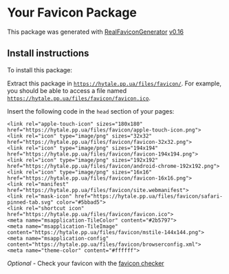 # Your Favicon Package

This package was generated with [RealFaviconGenerator](https://realfavicongenerator.net/) [v0.16](https://realfavicongenerator.net/change_log#v0.16)

## Install instructions

To install this package:

Extract this package in <code>https://hytale.pp.ua/files/favicon/</code>. For example, you should be able to access a file named <code>https://hytale.pp.ua/files/favicon/favicon.ico</code>.

Insert the following code in the `head` section of your pages:

    <link rel="apple-touch-icon" sizes="180x180" href="https://hytale.pp.ua/files/favicon/apple-touch-icon.png">
    <link rel="icon" type="image/png" sizes="32x32" href="https://hytale.pp.ua/files/favicon/favicon-32x32.png">
    <link rel="icon" type="image/png" sizes="194x194" href="https://hytale.pp.ua/files/favicon/favicon-194x194.png">
    <link rel="icon" type="image/png" sizes="192x192" href="https://hytale.pp.ua/files/favicon/android-chrome-192x192.png">
    <link rel="icon" type="image/png" sizes="16x16" href="https://hytale.pp.ua/files/favicon/favicon-16x16.png">
    <link rel="manifest" href="https://hytale.pp.ua/files/favicon/site.webmanifest">
    <link rel="mask-icon" href="https://hytale.pp.ua/files/favicon/safari-pinned-tab.svg" color="#5bbad5">
    <link rel="shortcut icon" href="https://hytale.pp.ua/files/favicon/favicon.ico">
    <meta name="msapplication-TileColor" content="#2b5797">
    <meta name="msapplication-TileImage" content="https://hytale.pp.ua/files/favicon/mstile-144x144.png">
    <meta name="msapplication-config" content="https://hytale.pp.ua/files/favicon/browserconfig.xml">
    <meta name="theme-color" content="#ffffff">

*Optional* - Check your favicon with the [favicon checker](https://realfavicongenerator.net/favicon_checker)